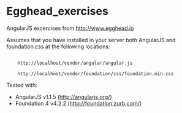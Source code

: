 Egghead_exercises
=================

AngularJS excercises from http://www.egghead.io


Assumes that you have installed in your server both AngularJS and foundation.css at the following locations:

<code>
    http://localhost/vendor/angular/angular.js
</code>
<code>
    http://localhost/vendor/foundation/css/foundation.min.css
</code>


Tested with:
  - AngularJS v1.1.5 (http://angularjs.org/)
  - Foundation 4 v4.2.2 (http://foundation.zurb.com/)

